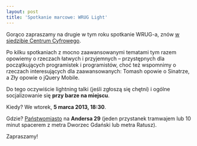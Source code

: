 ```yaml
---
layout: post
title: 'Spotkanie marcowe: WRUG Light'
---
```


Gorąco zapraszamy na drugie w tym roku spotkanie WRUG-a,
znów [w siedzibie Centrum Cyfrowego](http://panstwomiasto.pl).

Po kilku spotkaniach z mocno zaawansowanymi tematami tym razem
opowiemy o rzeczach łatwych i przyjemnych – przystępnych dla
początkujących programistek i programistów, choć też wspomnimy
o rzeczach interesujących dla zaawansowanych: Tomash opowie
o Sinatrze, a Zły opowie o jQuery Mobile.

Do tego oczywiście lightning talki (jeśli zgłoszą się
chętni) i ogólne socjalizowanie się **przy barze na miejscu**.

Kiedy? We wtorek, **5 marca 2013, 18:30**.

Gdzie? [Państwomiasto](http://panstwomiasto.pl) na
**Andersa 29** (jeden przystanek tramwajem lub 10
minut spacerem z metra Dworzec Gdański lub metra Ratusz).

Zapraszamy!
